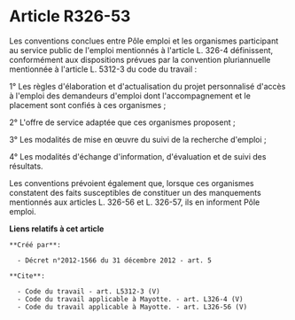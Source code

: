 # Article R326-53

Les conventions conclues entre Pôle emploi et les organismes participant au service public de l'emploi mentionnés à l'article
L. 326-4 définissent, conformément aux dispositions prévues par la convention pluriannuelle mentionnée à l'article L. 5312-3
du code du travail : 

1° Les règles d'élaboration et d'actualisation du projet personnalisé d'accès à l'emploi des demandeurs d'emploi dont
l'accompagnement et le placement sont confiés à ces organismes ; 

2° L'offre de service adaptée que ces organismes proposent ; 

3° Les modalités de mise en œuvre du suivi de la recherche d'emploi ; 

4° Les modalités d'échange d'information, d'évaluation et de suivi des résultats. 

Les conventions prévoient également que, lorsque ces organismes constatent des faits susceptibles de constituer un des
manquements mentionnés aux articles L. 326-56 et L. 326-57, ils en informent Pôle emploi.

**Liens relatifs à cet article**

	**Créé par**:

	  - Décret n°2012-1566 du 31 décembre 2012 - art. 5

	**Cite**:

	  - Code du travail - art. L5312-3 (V)
	  - Code du travail applicable à Mayotte. - art. L326-4 (V)
	  - Code du travail applicable à Mayotte. - art. L326-56 (V)
